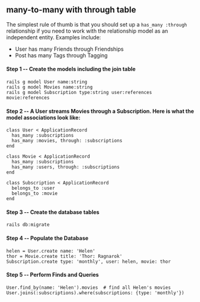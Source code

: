 ## many-to-many with through table

The simplest rule of thumb is that you should set up a `has_many :through` relationship if you need to work with the relationship model as an independent entity. Examples include:

- User has many Friends through Friendships
- Post has many Tags through Tagging

#### Step 1 -- Create the models including the join table

```
rails g model User name:string
rails g model Movies name:string
rails g model Subscription type:string user:references movie:references
```

#### Step 2 -- A User streams Movies through a Subscription. Here is what the model associations look like:

```
class User < ApplicationRecord
  has_many :subscriptions
  has_many :movies, through: :subscriptions
end
```

```
class Movie < ApplicationRecord
  has_many :subscriptions
  has_many :users, through: :subscriptions
end
```

```
class Subscription < ApplicationRecord
  belongs_to :user
  belongs_to :movie
end
```

#### Step 3 -- Create the database tables

```
rails db:migrate
```

#### Step 4 -- Populate the Database

```
helen = User.create name: 'Helen'
thor = Movie.create title: 'Thor: Ragnarok'
Subscription.create type: 'monthly', user: helen, movie: thor
```

#### Step 5 -- Perform Finds and Queries

```
User.find_by(name: 'Helen').movies  # find all Helen's movies
User.joins(:subscriptions).where(subscriptions: {type: 'monthly'})
```
